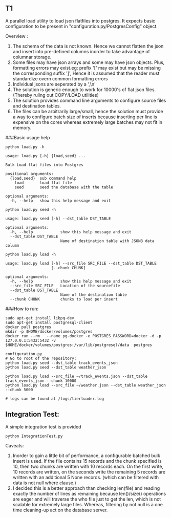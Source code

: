 T1
----------------

A parallel load utility to load json flatfiles into postgres. It expects basic configuration to be present in "configuration.py/PostgresConfig" object.

 Overview :
1. The schema of the data is not known. Hence we cannot flatten the json and insert into pre-defined columns inorder to take advantage of columnar storage.
2. Some files may have json arrays and some may have json objects. Plus, formatting errors may exist.eg: prefix '[' may exist but may be missing the corresponding suffix ']', Hence it is assumed that the reader must standardize overn common formatting errors
3. Individual jsons are seperated by a ',\n'
4. The solution is generic enough to work for 10000's of flat json files. (Thereby ruling out COPY/LOAD utilities)
5. The solution provides command line arguments to configure source files and destination tables.
6. The files can be arbitrarily large/small, hence the solution must provide a way to configure batch size of inserts because inserting per line is expensive on the cores whereas extremely large batches may not fit in memory.  

###Basic usage help
```buildoutcfg
python load.py -h

usage: load.py [-h] {load,seed} ...

Bulk Load flat files into Postgres

positional arguments:
  {load,seed}  sub command help
    load       load flat file
    seed       seed the database with the table

optional arguments:
  -h, --help   show this help message and exit

```
```buildoutcfg
python load.py seed -h

usage: load.py seed [-h] --dst_table DST_TABLE

optional arguments:
  -h, --help            show this help message and exit
  --dst_table DST_TABLE
                        Name of destination table with JSONB data column

```

```buildoutcfg
python load.py load -h

usage: load.py load [-h] --src_file SRC_FILE --dst_table DST_TABLE
                    [--chunk CHUNK]

optional arguments:
  -h, --help            show this help message and exit
  --src_file SRC_FILE   Location of the sourcefile
  --dst_table DST_TABLE
                        Name of the destination table
  --chunk CHUNK         chunks to load per insert

```

###How to run:
```buildoutcfg
sudo apt-get install libpq-dev
sudo apt-get install postgresql-client
docker pull postgres
mkdir -p $HOME/docker/volumes/postgres
docker run --rm   --name pg-docker -e POSTGRES_PASSWORD=docker -d -p 127.0.0.1:5432:5432 -v $HOME/docker/volumes/postgres:/var/lib/postgresql/data  postgres

configuration.py
# Go to root of the repository:
python load.py seed --dst_table track_events_json
python load.py seed --dst_table weather_json

python load.py load --src_file ~/track_events.json --dst_table track_events_json --chunk 10000
python load.py load --src_file ~/weather.json --dst_table weather_json --chunk 5000

# logs can be found at /logs/tierloader.log

```
## Integration Test:
A simple integration test is provided
```buildoutcfg
python IntegrationTest.py

```
Caveats:
1. Inorder to gain a little bit of performance, a configurable batched bulk insert is used. If the file contains 15 records and the chunk specified is 10,
then two chunks are written with 10 records each. On the first write, 10 records are written, on the seconds write the remaining 5 records are written with
an additional 5 None records. (which can be filtered with data is not null where clause.)
2. I decided this is a better approach than checking len(file) and reading exactly the number of lines as remaining because len()/size() operations are eager
and will traverse the who file just to get the len, which is not scalable for extremely large files. Whereas, filtering by not null is a one time cleaning-up act
on the database server. 

